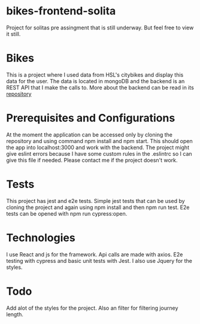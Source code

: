 # bikes-frontend-solita
Project for solitas pre assingment that is still underway. But feel free to view it still.
# Bikes
This is a project where I used data from HSL's citybikes and display this data for the user. The data is located in mongoDB
and the backend is an REST API that I make the calls to. More about the backend can be read in its [repository](https://github.com/Iispar/solita-backend)
# Prerequisites and Configurations
At the moment the application can be accessed only by cloning the repository and using command npm install and npm start.
This should open the app into localhost:3000 and work with the backend. The project might give eslint errors because
I have some custom rules in the .eslintrc so I can give this file if needed. Please contact me if the project doesn't work.
# Tests
This project has jest and e2e tests. Simple jest tests that can be used by cloning the project and again using npm install
and then npm run test. E2e tests can be opened with npm run cypress:open.
# Technologies 
I use React and js for the framework. Api calls are made with axios. E2e testing with cypress and basic unit tests with Jest.
I also use Jquery for the styles.
# Todo
Add alot of the styles for the project. Also an filter for filtering journey length.
